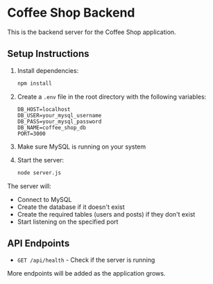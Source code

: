 # Coffee Shop Backend

This is the backend server for the Coffee Shop application.

## Setup Instructions

1. Install dependencies:
   ```bash
   npm install
   ```

2. Create a `.env` file in the root directory with the following variables:
   ```
   DB_HOST=localhost
   DB_USER=your_mysql_username
   DB_PASS=your_mysql_password
   DB_NAME=coffee_shop_db
   PORT=3000
   ```

3. Make sure MySQL is running on your system

4. Start the server:
   ```bash
   node server.js
   ```

The server will:
- Connect to MySQL
- Create the database if it doesn't exist
- Create the required tables (users and posts) if they don't exist
- Start listening on the specified port

## API Endpoints

- `GET /api/health` - Check if the server is running

More endpoints will be added as the application grows. 